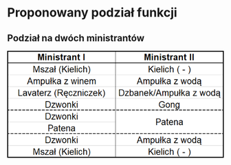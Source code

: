 # Proponowany podział funkcji

## Podział na dwóch ministrantów

![](../.gitbook/assets/podzial2.png)


